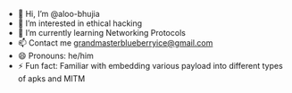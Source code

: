 - 👋 Hi, I’m @aloo-bhujia
- 👀 I’m interested in ethical hacking
- 🌱 I’m currently learning Networking Protocols
- 📫 Contact me grandmasterblueberryice@gmail.com
- 😄 Pronouns: he/him
- ⚡ Fun fact: Familiar with embedding various payload into different types of apks and MITM

<!---
aloo-bhujia/aloo-bhujia is a ✨ special ✨ repository because its `README.md` (this file) appears on your GitHub profile.
You can click the Preview link to take a look at your changes.
--->
